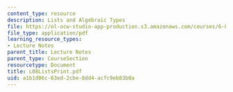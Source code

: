 ```yaml
---
content_type: resource
description: Lists and Algebraic Types
file: https://ol-ocw-studio-app-production.s3.amazonaws.com/courses/6-827-multithreaded-parallelism-languages-and-compilers-fall-2002/a1b1d06c63ed2cbe8dd4acfc9eb83b0a_L08ListsPrint.pdf
file_type: application/pdf
learning_resource_types:
- Lecture Notes
parent_title: Lecture Notes
parent_type: CourseSection
resourcetype: Document
title: L08ListsPrint.pdf
uid: a1b1d06c-63ed-2cbe-8dd4-acfc9eb83b0a
---
```

